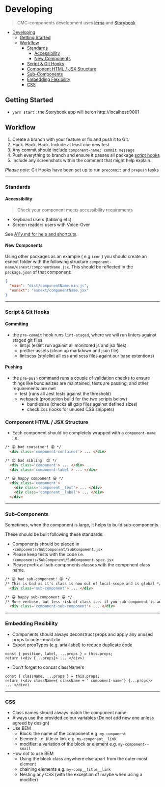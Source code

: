 # Developing

> CMC-components development uses [lerna](https://github.com/lerna/lerna) and [Storybook](https://github.com/storybooks/storybook)

- [Developing](#developing)
  - [Getting Started](#getting-started)
  - [Workflow](#workflow)
    - [Standards](#standards)
      - [Accessibility](#accessibility)
      - [New Components](#new-components)
    - [Script & Git Hooks](#Script-&-Git-Hooks)
    - [Component HTML / JSX Structure](#component-html--jsx-structure)
    - [Sub-Components](#sub-components)
    - [Embedding Flexibility](#embedding-flexibility)
    - [CSS](#css)

## Getting Started

- `yarn start` : the Storybook app will be on http://localhost:9001

## Workflow

1.  Create a branch with your feature or fix and push it to Git.
2.  Hack. Hack. Hack. Include at least one new test
3.  Any commit should include `component-name: commit message`
4.  Push everything to branch and ensure it passes all package [script hooks](#Script-&-Git-Hooks)
5.  Include any screenshots within the comment that might help explain.

_Please note:_ Git Hooks have been set up to run `precommit` and `prepush` tasks

---

### Standards

#### Accessibility

> Check your component meets accessibility requirements

- Keyboard users (tabbing etc)
- Screen readers users with Voice-Over

See [A11y.md for help and shortcuts](./docs/A11y.md).

#### New Components

Using other packages as an example ( e.g `icon` ) you should create an esnext folder with the following structure `component-name/esnext/componentName.jsx`.
This should be reflected in the `package.json` of that component:

```json
{
  "main": "dist/componentName.min.js",
  "esnext": "esnext/componentName.jsx"
}
```

---

### Script & Git Hooks

#### Commiting

- the `pre-commit` hook runs `lint-staged`, where we will run linters against staged git files
  - lint:js (eslint run against all monitored js and jsx files)
  - prettier:assets (clean up markdown and json file)
  - lint:scss (stylelint all css and scss files againt our base extentions)

#### Pushing

- the `pre-push` command runs a couple of validation checks to ensure things like bundlesizes are maintained, tests are passing, and other requirements are met
  - test (runs all Jest tests against the threshold)
  - webpack (production build for the two scripts below)
    - bundlesize (checks all gzip files against defined sizes)
    - check:css (looks for unused CSS snippets)

### Component HTML / JSX Structure

- Each component should be completely wrapped with a `component-name` i.e.

```HTML
/* 😡 bad container! 😡 */
  <div class='component-container'> ... </div>

/* 😡 bad sibling! 😡 */
  <div class='component'> ... </div>
  <div class='component-label'> ... </div>

/* 😀 happy component 😀 */
  <div class='component'>
    <div class='component__text'> ... </div>
    <div class='component__label'> ... </div>
  </div>
```

---

### Sub-Components

Sometimes, when the component is large, it helps to build sub-components.

These should be built following these standards:

- Components should be placed in `/components/SubComponent/SubComponent.jsx`
- Please keep tests with the code i.e. `/components/SubComponent/SubComponent.spec.jsx`
- Please prefix all sub-components classes with the component class name.

```HTML
/* 😡 bad sub-component! 😡 */
/* This is bad as it's class is now out of local-scope and is global */
  <div class='sub-component'> ... </div>

/* 😀 happy sub-component 😀 */
/* More verbose, but less risk of class i.e. if you sub-component is an Alert or Button */
  <div class='component-sub-component'> ... </div>
```

---

### Embedding Flexibility

- Components should always deconstruct props and apply any unused props to outer-most div
- Export propTypes (e.g. aria-label) to reduce duplicate code

```JS
const { position, label, ...props } = this.props;
return (<div {...props}> ... </div>)
```

- Don't forget to concat className's

```JS
const { className, ...props } = this.props;
return (<div className={ className + ' component-name'} {...props}> ... </div>)
```

---

### CSS

- Class names should always match the component name
- Always use the provided colour variables (Do not add new one unless agreed by design)
- Use BEM
  - Block: the name of the component e.g. `my-component`
  - Element: i.e. title or link e.g. `my-component__link`
  - modifier: a variation of the block or element e.g. `my-component--small`
- How _not_ to use BEM
  - Using the block class anywhere else apart from the outer-most element
  - chaining elements e.g. `my-comp__title__link`
  - Nesting any CSS (with the exception of maybe when using a modifier)
